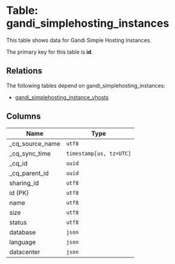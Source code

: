 # Table: gandi_simplehosting_instances

This table shows data for Gandi Simple Hosting Instances.

The primary key for this table is **id**.

## Relations

The following tables depend on gandi_simplehosting_instances:
  - [gandi_simplehosting_instance_vhosts](gandi_simplehosting_instance_vhosts)

## Columns

| Name          | Type          |
| ------------- | ------------- |
|_cq_source_name|`utf8`|
|_cq_sync_time|`timestamp[us, tz=UTC]`|
|_cq_id|`uuid`|
|_cq_parent_id|`uuid`|
|sharing_id|`utf8`|
|id (PK)|`utf8`|
|name|`utf8`|
|size|`utf8`|
|status|`utf8`|
|database|`json`|
|language|`json`|
|datacenter|`json`|